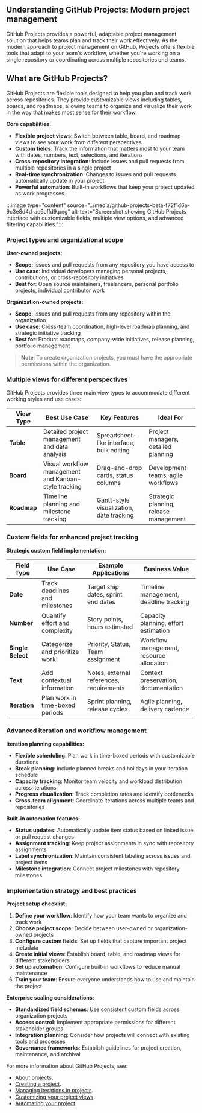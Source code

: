 ## Understanding GitHub Projects: Modern project management

GitHub Projects provides a powerful, adaptable project management solution that helps teams plan and track their work effectively. As the modern approach to project management on GitHub, Projects offers flexible tools that adapt to your team's workflow, whether you're working on a single repository or coordinating across multiple repositories and teams.

## What are GitHub Projects?

GitHub Projects are flexible tools designed to help you plan and track work across repositories. They provide customizable views including tables, boards, and roadmaps, allowing teams to organize and visualize their work in the way that makes most sense for their workflow.

**Core capabilities:**

- **Flexible project views**: Switch between table, board, and roadmap views to see your work from different perspectives
- **Custom fields**: Track the information that matters most to your team with dates, numbers, text, selections, and iterations
- **Cross-repository integration**: Include issues and pull requests from multiple repositories in a single project
- **Real-time synchronization**: Changes to issues and pull requests automatically update in your project
- **Powerful automation**: Built-in workflows that keep your project updated as work progresses

:::image type="content" source="../media/github-projects-beta-f72f1d6a-9c3e8d4d-ac6cffd9.png" alt-text="Screenshot showing GitHub Projects interface with customizable fields, multiple view options, and advanced filtering capabilities.":::

### Project types and organizational scope

**User-owned projects:**

- **Scope**: Issues and pull requests from any repository you have access to
- **Use case**: Individual developers managing personal projects, contributions, or cross-repository initiatives
- **Best for**: Open source maintainers, freelancers, personal portfolio projects, individual contributor work

**Organization-owned projects:**

- **Scope**: Issues and pull requests from any repository within the organization
- **Use case**: Cross-team coordination, high-level roadmap planning, and strategic initiative tracking
- **Best for**: Product roadmaps, company-wide initiatives, release planning, portfolio management

> **Note**: To create organization projects, you must have the appropriate permissions within the organization.

### Multiple views for different perspectives

GitHub Projects provides three main view types to accommodate different working styles and use cases:

| **View Type** | **Best Use Case**                                    | **Key Features**                         | **Ideal For**                          |
| ------------- | ---------------------------------------------------- | ---------------------------------------- | -------------------------------------- |
| **Table**     | Detailed project management and data analysis        | Spreadsheet-like interface, bulk editing | Project managers, detailed planning    |
| **Board**     | Visual workflow management and Kanban-style tracking | Drag-and-drop cards, status columns      | Development teams, agile workflows     |
| **Roadmap**   | Timeline planning and milestone tracking             | Gantt-style visualization, date tracking | Strategic planning, release management |

### Custom fields for enhanced project tracking

**Strategic custom field implementation:**

| **Field Type**    | **Use Case**                    | **Example Applications**                 | **Business Value**                       |
| ----------------- | ------------------------------- | ---------------------------------------- | ---------------------------------------- |
| **Date**          | Track deadlines and milestones  | Target ship dates, sprint end dates      | Timeline management, deadline tracking   |
| **Number**        | Quantify effort and complexity  | Story points, hours estimated            | Capacity planning, effort estimation     |
| **Single Select** | Categorize and prioritize work  | Priority, Status, Team assignment        | Workflow management, resource allocation |
| **Text**          | Add contextual information      | Notes, external references, requirements | Context preservation, documentation      |
| **Iteration**     | Plan work in time-boxed periods | Sprint planning, release cycles          | Agile planning, delivery cadence         |

### Advanced iteration and workflow management

**Iteration planning capabilities:**

- **Flexible scheduling**: Plan work in time-boxed periods with customizable durations
- **Break planning**: Include planned breaks and holidays in your iteration schedule
- **Capacity tracking**: Monitor team velocity and workload distribution across iterations
- **Progress visualization**: Track completion rates and identify bottlenecks
- **Cross-team alignment**: Coordinate iterations across multiple teams and repositories

**Built-in automation features:**

- **Status updates**: Automatically update item status based on linked issue or pull request changes
- **Assignment tracking**: Keep project assignments in sync with repository assignments
- **Label synchronization**: Maintain consistent labeling across issues and project items
- **Milestone integration**: Connect project milestones with repository milestones

### Implementation strategy and best practices

**Project setup checklist:**

1. **Define your workflow**: Identify how your team wants to organize and track work
2. **Choose project scope**: Decide between user-owned or organization-owned projects
3. **Configure custom fields**: Set up fields that capture important project metadata
4. **Create initial views**: Establish board, table, and roadmap views for different stakeholders
5. **Set up automation**: Configure built-in workflows to reduce manual maintenance
6. **Train your team**: Ensure everyone understands how to use and maintain the project

**Enterprise scaling considerations:**

- **Standardized field schemas**: Use consistent custom fields across organization projects
- **Access control**: Implement appropriate permissions for different stakeholder groups
- **Integration planning**: Consider how projects will connect with existing tools and processes
- **Governance frameworks**: Establish guidelines for project creation, maintenance, and archival

For more information about GitHub Projects, see:

- [About projects](https://docs.github.com/en/issues/planning-and-tracking-with-projects/learning-about-projects/about-projects).
- [Creating a project](https://docs.github.com/en/issues/planning-and-tracking-with-projects/creating-projects/creating-a-project).
- [Managing iterations in projects](https://docs.github.com/issues/planning-and-tracking-with-projects/managing-iterations-in-projects).
- [Customizing your project views](https://docs.github.com/issues/planning-and-tracking-with-projects/customizing-views-in-your-project).
- [Automating your project](https://docs.github.com/issues/planning-and-tracking-with-projects/automating-your-project).
